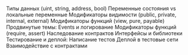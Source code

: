 Типы данных (uint, string, address, bool)
Переменные состояния vs локальные переменные
Модификаторы видимости (public, private, internal, external)
Модификаторы функций (view, pure, payable)
Продвинутые темы:
Events и логирование
Модификаторы функций (require, assert)
Наследование контрактов
Интерфейсы и библиотеки
Тестирование и деплой:
Написание тестов
Деплой в тестовые сети
Взаимодействие с контрактами